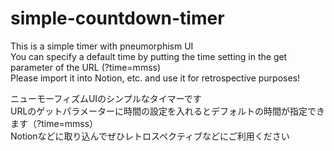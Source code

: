 # simple-countdown-timer
This is a simple timer with pneumorphism UI<br>
You can specify a default time by putting the time setting in the get parameter of the URL (?time=mmss)<br>
Please import it into Notion, etc. and use it for retrospective purposes!<br>

ニューモーフィズムUIのシンプルなタイマーです<br>
URLのゲットパラメーターに時間の設定を入れるとデフォルトの時間が指定できます（?time=mmss）<br>
Notionなどに取り込んでぜひレトロスペクティブなどにご利用ください<br>
